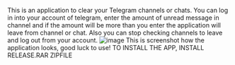 This is an application to clear your Telegram channels or chats. 
You can log in into your account of telegram, enter the amount of unread message in channel and if the amount will be more than you enter the application will leave from channel or chat.
Also you can stop checking channels to leave and log out from your account.
![image](https://github.com/souncertain/TeleClear2.0/assets/145414550/5b580434-6459-4571-b0c3-15b90fd08aa0)
This is screenshot how the application looks, good luck to use! 
TO INSTALL THE APP, INSTALL RELEASE.RAR ZIPFILE

